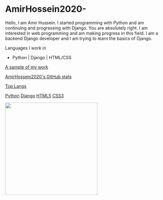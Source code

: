 # AmirHossein2020-
Hello, I am Amir Hussein. 
I started programming with Python and am continuing and progressing with Django. 
You are absolutely right. I am interested in web programming and am making progress in this field.
I am a backend Django developer and I am trying to learn the basics of Django.

Languages I work in
- Python | Django | HTML/CSS


[A sample of my work](https://github.com/AmirHossein2020/Website)



[AmirHossein2020's GitHub stats](https://github-readme-stats.vercel.app/api?username=AmirHossein2020&show_icons=true&theme=radical)

[Top Langs](https://github-readme-stats.vercel.app/api/top-langs/?username=AmirHossein2020&layout=compact&theme=radical)



[Python](https://img.shields.io/badge/Python-3670A0?style=for-the-badge&logo=python&logoColor=ffdd54)
[Django](https://img.shields.io/badge/Django-092E20?style=for-the-badge&logo=django&logoColor=white)
[HTML5](https://img.shields.io/badge/HTML5-E34F26?style=for-the-badge&logo=html5&logoColor=white)
[CSS3](https://img.shields.io/badge/CSS3-1572B6?style=for-the-badge&logo=css3&logoColor=white)



<img src="https://media.giphy.com/media/qgQUggAC3Pfv687qPC/giphy.gif" width="300"/>
